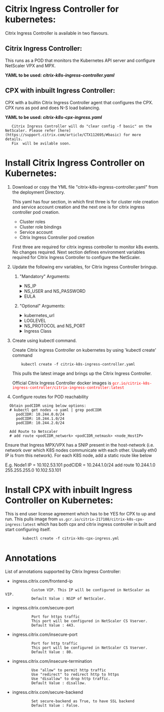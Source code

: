 # **Citrix Ingress Controller for kubernetes:**
Citrix Ingress Controller is available in two flavours.
## **Citrix Ingress Controller:**
This runs as a POD that monitors the Kubernetes API server and configure NetScaler VPX and MPX. 

**YAML to be used:** ***citrix-k8s-ingress-controller.yaml***
## **CPX with inbuilt Ingress Controller:**
CPX with a builtin Citrix Ingress Controller agent that configures the CPX. CPX runs as pod and does N-S load balancing. 

**YAML to be used:** ***citrix-k8s-cpx-ingress.yaml***

```
   Citrix Ingress Controller will do "clear config -f basic" on the NetScaler. Please refer [here](https://support.citrix.com/article/CTX112695/#basic) for more details.
   Fix  will be avilable soon.
```

# **Install Citrix Ingress Controller on Kubernetes:**
 1. Download or copy the YML file "citrix-k8s-ingress-controller.yaml" from the deployment Directory.
                        
    This yaml has four section, in which first three is for cluster role creation and service account creation and the 
    next one is for citrix ingress controller pod creation. 
    * Cluster roles
    * Cluster role bindings
    * Service account
    * Citrix Ingress Controller pod creation
   
    First three are required for citrix ingress controller to monitor k8s events. No changes required.
    Next section defines environment variables required for Citrix Ingress Controller to configure the NetScaler.

 2. Update the following env variables, for Citrix Ingress Controller bringup.

    1. "Mandatory" Arguments:
       <details>
       <summary>NS_IP</summary>

         This is must for Citrix Ingress Controller to configure the NetScaler appliance. Provide,
         ```
            NSIP for standalone NetScaler  
            SNIP for HA (Management access has to be enabled) 
            CLIP for Cluster
         
         ```
       </details>
       <details>
       <summary>NS_USER and NS_PASSWORD</summary>

         This is for authenticating with NetScaler if it has non default username and password. We can directly pass username/password or use Kubernetes secrets.
         Given Yaml uses k8s secrets. Following steps helps to create secrets to be used in yaml.

         Create secrets on Kubernetes for NS_USER and NS_PASSWORD
         Kubernetes secrets can be created by using 'kubectl create secret'.  

                 kubectl create secret  generic nslogin --from-literal=username='nsroot' --from-literal=password='nsroot'

         >**Note:** If you are using different secret name rather than nslogin, you have to update the "name" field in the yaml. 

       </details>
       <details>
       <summary>EULA</summary>

         This is end user license agreement which has to be YES for Citrix Ingress Controller to up and run.
                
       </details>
    2. "Optional" Arguments:

       <details>
       <summary>kubernetes_url</summary>

         This is an optional field for Citrix Ingress Controller to register for events. If user did not specify it explictly, citrix ingress controller use internal KubeAPIServer IP. 
   
       </details>
       <details>
       <summary>LOGLEVEL</summary>

         This is used for controlling the logs generated from Citrix Ingress Controller. Following options are available. By default log level is DEBUG. 
         * CRITICAL 
         * ERROR
         * WARNING
         * INFO
         * DEBUG
       </details>
       <details>

       <summary>NS_PROTOCOL and NS_PORT</summary>
                                
         These enviornment variables defines protocol and port used by Citrix Ingress Controller  to communicate with NetScaler.

         By default NS_PROTOCOL is https and NS_PORT is 443. Other option is to use HTTP and port 80. 
       </details>
       <details>
       <summary>Ingress Class</summary>

         Ingress class is used when multiple Ingress Loadbalancers are used to load balance different ingress resources. 

         Citrix Ingress Controller  will configure NetScaler only with the ingress classes listed under --ingress-classes

                     args:
                          - --ingress-classes
                                Citrix

         Ingress resources should have the same class mentioned:

                    annotations:
                          kubernetes.io/ingress.class: "Citrix"

3. Create using kubectl command. 

   Create Citrix Ingress Controller  on kubernetes by using 'kubectl create' command
        
           kubectl create -f citrix-k8s-ingress-controller.yaml

   This pulls the latest image and brings up the Citrix Ingress Controller.
                
   Official Citrix Ingress Controller docker images is <span style="color:red"> `gcr.io/citrix-k8s-ingress-controller/citrix-ingress-controller:latest` </span> 

4. Configure routes for POD reachability
```
  Obtain podCIDR using below options:
  # kubectl get nodes -o yaml | grep podCIDR
     podCIDR: 10.244.0.0/24
     podCIDR: 10.244.1.0/24
     podCIDR: 10.244.2.0/24

  Add Route to Netscaler
  # add route <podCIDR_network> <podCIDR_netmask> <node_HostIP>
```     
  Ensure that Ingress MPX/VPX has a SNIP present in the host-network (i.e. network over which K8S nodes communicate with each other. Usually eth0 IP is from this network).
  For each K8S node, add a static route like below
       
  E.g. 
        Node1 IP = 10.102.53.101 
        podCIDR  = 10.244.1.0/24
        add route 10.244.1.0 255.255.255.0 10.102.53.101

# **Install CPX with inbuilt Ingress Controller on Kubernetes:**
   This is end user license agreement which has to be YES for CPX to up and run.
   This pulls image from `us.gcr.io/citrix-217108/citrix-k8s-cpx-ingress:latest` which has both cpx and citrix ingress controller in built and start configuring itself.
   ```
           kubectl create -f citrix-k8s-cpx-ingress.yml
   ```
# **Annotations**


List of annotations supported by Citrix Ingress Controller:

* ingress.citrix.com/frontend-ip 
```
            Custom VIP. This IP will be configured in NetScaler as VIP. 
            Default Value : NSIP of NetScaler.
```
* ingress.citrix.com/secure-port 
```
            Port for https traffic 
            This port will be configured in NetScaler CS Vserver. 
            Default Value : 443.
```
* ingress.citrix.com/insecure-port
```
            Port for http traffic 
            This port will be configured in NetScaler CS Vserver. 
            Default Value : 80.
```
* ingress.citrix.com/insecure-termination 
```
            Use "allow" to permit http traffic
            Use "redirect" to redirect http to https
            Use "disallow" to drop http traffic. 
            Default Value : disallow.
```
* ingress.citrix.com/secure-backend  
```
            Set secure-backend as True, to have SSL backend
            Default Value : False.
```


                        
